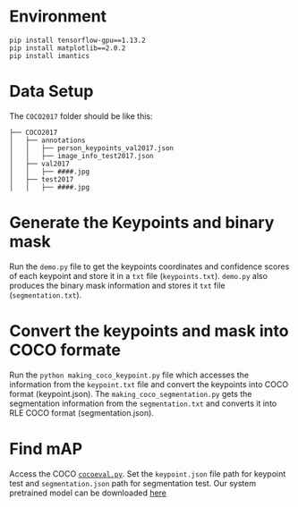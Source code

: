# Environment
```
pip install tensorflow-gpu==1.13.2
pip install matplotlib==2.0.2
pip install imantics

```

# Data Setup

The `COCO2017` folder should be like this:
``` 
├── COCO2017
│   ├── annotations  
│   │   ├── person_keypoints_val2017.json 
│   │   ├── image_info_test2017.json 
│   ├── val2017  
│   │   ├── ####.jpg  
│   ├── test2017  
│   │   ├── ####.jpg  

```

# Generate the Keypoints and binary mask

Run the `demo.py` file to get the keypoints coordinates and confidence scores of each keypoint and store it in a `txt` file (`keypoints.txt`). `demo.py` also produces the binary mask information and stores it `txt` file (`segmentation.txt`).   

# Convert the keypoints and mask into COCO formate

Run the `python making_coco_keypoint.py` file which accesses the information from the `keypoint.txt` file and convert the keypoints into COCO format (keypoint.json). The `making_coco_segmentation.py` gets the segmentation information from the `segmentation.txt` and converts it into RLE COCO format (segmentation.json). 

# Find mAP

Access the COCO [`cocoeval.py`](https://github.com/cocodataset/cocoapi/tree/master/PythonAPI). Set the `keypoint.json` file path for keypoint test and `segmentation.json` path for segmentation test. Our system pretrained model can be downloaded [here](https://drive.google.com/drive/folders/1QlHmzX7Cdz6Yjcpr3_yuCbFDFKI-GCxY?usp=sharing)
